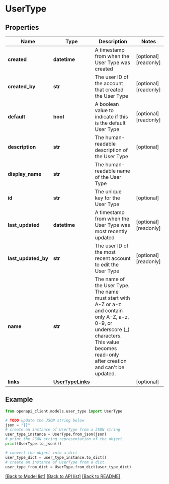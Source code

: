 # UserType


## Properties

Name | Type | Description | Notes
------------ | ------------- | ------------- | -------------
**created** | **datetime** | A timestamp from when the User Type was created | [optional] [readonly] 
**created_by** | **str** | The user ID of the account that created the User Type | [optional] [readonly] 
**default** | **bool** | A boolean value to indicate if this is the default User Type | [optional] [readonly] 
**description** | **str** | The human-readable description of the User Type | [optional] 
**display_name** | **str** | The human-readable name of the User Type | 
**id** | **str** | The unique key for the User Type | [optional] 
**last_updated** | **datetime** | A timestamp from when the User Type was most recently updated | [optional] [readonly] 
**last_updated_by** | **str** | The user ID of the most recent account to edit the User Type | [optional] [readonly] 
**name** | **str** | The name of the User Type. The name must start with A-Z or a-z and contain only A-Z, a-z, 0-9, or underscore (_) characters.   This value becomes read-only after creation and can&#39;t be updated. | 
**links** | [**UserTypeLinks**](UserTypeLinks.md) |  | [optional] 

## Example

```python
from openapi_client.models.user_type import UserType

# TODO update the JSON string below
json = "{}"
# create an instance of UserType from a JSON string
user_type_instance = UserType.from_json(json)
# print the JSON string representation of the object
print(UserType.to_json())

# convert the object into a dict
user_type_dict = user_type_instance.to_dict()
# create an instance of UserType from a dict
user_type_from_dict = UserType.from_dict(user_type_dict)
```
[[Back to Model list]](../README.md#documentation-for-models) [[Back to API list]](../README.md#documentation-for-api-endpoints) [[Back to README]](../README.md)


